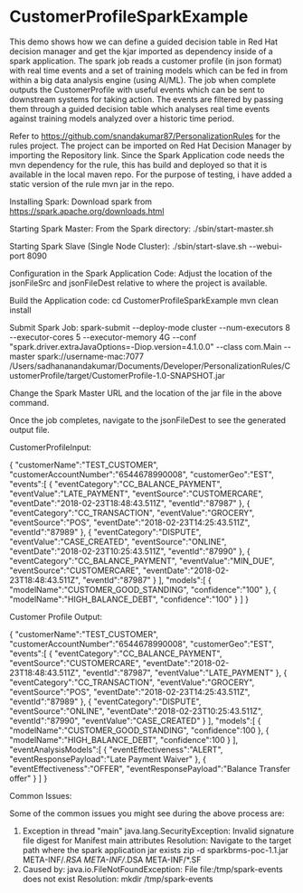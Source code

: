 # CustomerProfileSparkExample

This demo shows how we can define a guided decision table in Red Hat decision manager and get the kjar imported as dependency
inside of a spark application. The spark job reads a customer profile (in json format) with real time events and a set of
training models which can be fed in from within a big data analysis engine (using AI/ML). The job when complete outputs the 
CustomerProfile with useful events which can be sent to downstream systems for taking action. The events are filtered by passing 
them through a guided decision table which analyses real time events against training models analyzed over a historic time period.

Refer to https://github.com/snandakumar87/PersonalizationRules for the rules project. The project can be imported on 
Red Hat Decision Manager by importing the Repository link. Since the Spark Application code needs the mvn dependency for the rule,
this has build and deployed so that it is available in the local maven repo. For the purpose of testing, i have added 
a static version of the rule mvn jar in the repo. 

Installing Spark:
Download spark from https://spark.apache.org/downloads.html

Starting Spark Master:
From the Spark directory: ./sbin/start-master.sh

Starting Spark Slave (Single Node Cluster):
./sbin/start-slave.sh <master-spark-URL> --webui-port 8090

Configuration in the Spark Application Code:
Adjust the location of the jsonFileSrc and jsonFileDest relative to where the project is available.

Build the Application code:
cd CustomerProfileSparkExample
mvn clean install

Submit Spark Job:
spark-submit  --deploy-mode cluster 
--num-executors 8 --executor-cores 5 
--executor-memory 4G --conf "spark.driver.extraJavaOptions=-Diop.version=4.1.0.0" 
--class com.Main --master spark://username-mac:7077 
/Users/sadhananandakumar/Documents/Developer/PersonalizationRules/CustomerProfile/target/CustomerProfile-1.0-SNAPSHOT.jar

Change the Spark Master URL and the location of the jar file in the above command.

Once the job completes, navigate to the jsonFileDest to see the generated output file.

CustomerProfileInput:

{
   "customerName":"TEST_CUSTOMER",
   "customerAccountNumber":"6544678990008",
   "customerGeo":"EST",
   "events":[
      {
         "eventCategory":"CC_BALANCE_PAYMENT",
         "eventValue":"LATE_PAYMENT",
         "eventSource":"CUSTOMERCARE",
         "eventDate":"2018-02-23T18:48:43.511Z",
         "eventId":"87987"
      },
      {
         "eventCategory":"CC_TRANSACTION",
         "eventValue":"GROCERY",
         "eventSource":"POS",
         "eventDate":"2018-02-23T14:25:43.511Z",
         "eventId":"87989"
      },
      {
         "eventCategory":"DISPUTE",
         "eventValue":"CASE_CREATED",
         "eventSource":"ONLINE",
         "eventDate":"2018-02-23T10:25:43.511Z",
         "eventId":"87990"
      },
      {
         "eventCategory":"CC_BALANCE_PAYMENT",
         "eventValue":"MIN_DUE",
         "eventSource":"CUSTOMERCARE",
         "eventDate":"2018-02-23T18:48:43.511Z",
         "eventId":"87987"
      }
   ],
   "models":[
      {
         "modelName":"CUSTOMER_GOOD_STANDING",
         "confidence":"100"
      },
      {
         "modelName":"HIGH_BALANCE_DEBT",
         "confidence":"100"
      }
   ]
}


Customer Profile Output:

{
   "customerName":"TEST_CUSTOMER",
   "customerAccountNumber":"6544678990008",
   "customerGeo":"EST",
   "events":[
      {
         "eventCategory":"CC_BALANCE_PAYMENT",
         "eventSource":"CUSTOMERCARE",
         "eventDate":"2018-02-23T18:48:43.511Z",
         "eventId":"87987",
         "eventValue":"LATE_PAYMENT"
      },
      {
         "eventCategory":"CC_TRANSACTION",
         "eventValue":"GROCERY",
         "eventSource":"POS",
         "eventDate":"2018-02-23T14:25:43.511Z",
         "eventId":"87989"
      },
      {
         "eventCategory":"DISPUTE",
         "eventSource":"ONLINE",
         "eventDate":"2018-02-23T10:25:43.511Z",
         "eventId":"87990",
         "eventValue":"CASE_CREATED"
      }
   ],
   "models":[
      {
         "modelName":"CUSTOMER_GOOD_STANDING",
         "confidence":100
      },
      {
         "modelName":"HIGH_BALANCE_DEBT",
         "confidence":100
      }
   ],
   "eventAnalysisModels":[
      {
         "eventEffectiveness":"ALERT",
         "eventResponsePayload":"Late Payment Waiver"
      },
      {
         "eventEffectiveness":"OFFER",
         "eventResponsePayload":"Balance Transfer offer"
      }
   ]
}






Common Issues:

Some of the common issues you might see during the above process are:
1) Exception in thread "main" java.lang.SecurityException: Invalid signature file digest for Manifest main attributes
  Resolution: Navigate to the target path where the spark application jar exists
  zip -d sparkbrms-poc-1.1.jar META-INF/*.RSA META-INF/*.DSA META-INF/*.SF
2) Caused by: java.io.FileNotFoundException: File file:/tmp/spark-events does not exist
  Resolution: mkdir /tmp/spark-events





